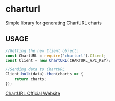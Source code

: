 # charturl

Simple library for generating ChartURL charts

## USAGE

```js
//Getting the new Client object;
const ChartURL = require('charturl').Client;
const Client = new ChartURL(CHARTURL_API_KEY);

//Sending data to ChartURL
Client.bulk(data).then(charts => {
    return charts;
});
```


[ChartURL Official Website](https://charturl.com/)
